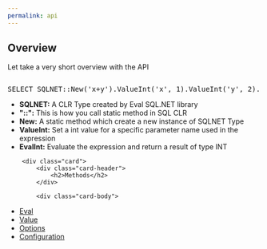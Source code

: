 ```yaml
---
permalink: api
---
```


## Overview

Let take a very short overview with the API

<div class="sqlfiddle">
                <pre class="schema"></pre>
                <pre class="sql">
SELECT SQLNET::New('x+y').ValueInt('x', 1).ValueInt('y', 2).EvalInt() as Result
</pre><div>

 - **SQLNET:** A CLR Type created by Eval SQL.NET library
 - **"::":** This is how you call static method in SQL CLR
 - **New:** A static method which create a new instance of SQLNET Type
 - **ValueInt:** Set a int value for a specific parameter name used in the expression
 - **EvalInt:** Evaluate the expression and return a result of type INT

<div class="card-group">
	
		<div class="card">
			<div class="card-header">
				<h2>Methods</h2>
			</div>
			
			<div class="card-body">

<div markdown="1">

 - [Eval](/eval)
 - [Value](/value)
 - [Options](/options)
 - [Configuration](/configuration)

</div>
			</div>
		</div>
</div>

<style>
.card-group .card-body {
	padding-top: 20px;
}

.card-group .card-body li {
	padding-top: 5px;
}
</style>

